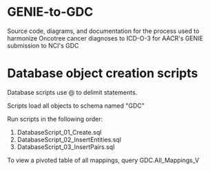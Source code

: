 # GENIE-to-GDC
Source code, diagrams, and documentation for the process used to harmonize Oncotree cancer diagnoses to ICD-O-3 for AACR's GENIE submission to NCI's GDC

# Database object creation scripts
Database scripts use @ to delimit statements.

Scripts load all objects to schema named "GDC"

Run scripts in the following order:
1. DatabaseScript_01_Create.sql
2. DatabaseScript_02_InsertEntities.sql
3. DatabaseScript_03_InsertPairs.sql

To view a pivoted table of all mappings, query GDC.All_Mappings_V
